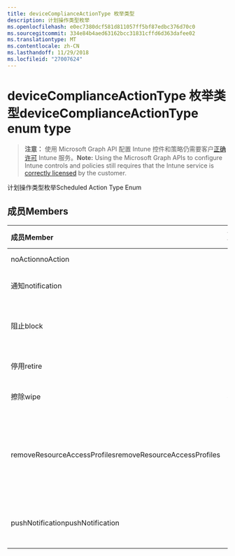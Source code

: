 ```yaml
---
title: deviceComplianceActionType 枚举类型
description: 计划操作类型枚举
ms.openlocfilehash: e0ec7380dcf581d811057ff5bf87edbc376d70c0
ms.sourcegitcommit: 334e84b4aed63162bcc31831cffd6d363dafee02
ms.translationtype: MT
ms.contentlocale: zh-CN
ms.lasthandoff: 11/29/2018
ms.locfileid: "27007624"
---
```

# <a name="devicecomplianceactiontype-enum-type"></a><span data-ttu-id="10c75-103">deviceComplianceActionType 枚举类型</span><span class="sxs-lookup"><span data-stu-id="10c75-103">deviceComplianceActionType enum type</span></span>

> <span data-ttu-id="10c75-104">**注意：** 使用 Microsoft Graph API 配置 Intune 控件和策略仍需要客户[正确许可](https://go.microsoft.com/fwlink/?linkid=839381) Intune 服务。</span><span class="sxs-lookup"><span data-stu-id="10c75-104">**Note:** Using the Microsoft Graph APIs to configure Intune controls and policies still requires that the Intune service is [correctly licensed](https://go.microsoft.com/fwlink/?linkid=839381) by the customer.</span></span>

<span data-ttu-id="10c75-105">计划操作类型枚举</span><span class="sxs-lookup"><span data-stu-id="10c75-105">Scheduled Action Type Enum</span></span>
## <a name="members"></a><span data-ttu-id="10c75-106">成员</span><span class="sxs-lookup"><span data-stu-id="10c75-106">Members</span></span>
|<span data-ttu-id="10c75-107">成员</span><span class="sxs-lookup"><span data-stu-id="10c75-107">Member</span></span>|<span data-ttu-id="10c75-108">值</span><span class="sxs-lookup"><span data-stu-id="10c75-108">Value</span></span>|<span data-ttu-id="10c75-109">说明</span><span class="sxs-lookup"><span data-stu-id="10c75-109">Description</span></span>|
|:---|:---|:---|
|<span data-ttu-id="10c75-110">noAction</span><span class="sxs-lookup"><span data-stu-id="10c75-110">noAction</span></span>|<span data-ttu-id="10c75-111">0</span><span class="sxs-lookup"><span data-stu-id="10c75-111">0</span></span>|<span data-ttu-id="10c75-112">任何操作</span><span class="sxs-lookup"><span data-stu-id="10c75-112">No Action</span></span>|
|<span data-ttu-id="10c75-113">通知</span><span class="sxs-lookup"><span data-stu-id="10c75-113">notification</span></span>|<span data-ttu-id="10c75-114">1</span><span class="sxs-lookup"><span data-stu-id="10c75-114">1</span></span>|<span data-ttu-id="10c75-115">发送通知</span><span class="sxs-lookup"><span data-stu-id="10c75-115">Send Notification</span></span>|
|<span data-ttu-id="10c75-116">阻止</span><span class="sxs-lookup"><span data-stu-id="10c75-116">block</span></span>|<span data-ttu-id="10c75-117">2</span><span class="sxs-lookup"><span data-stu-id="10c75-117">2</span></span>|<span data-ttu-id="10c75-118">阻止 AAD 中的设备</span><span class="sxs-lookup"><span data-stu-id="10c75-118">Block the device in AAD</span></span>|
|<span data-ttu-id="10c75-119">停用</span><span class="sxs-lookup"><span data-stu-id="10c75-119">retire</span></span>|<span data-ttu-id="10c75-120">3</span><span class="sxs-lookup"><span data-stu-id="10c75-120">3</span></span>|<span data-ttu-id="10c75-121">停用设备</span><span class="sxs-lookup"><span data-stu-id="10c75-121">Retire the device</span></span>|
|<span data-ttu-id="10c75-122">擦除</span><span class="sxs-lookup"><span data-stu-id="10c75-122">wipe</span></span>|<span data-ttu-id="10c75-123">4</span><span class="sxs-lookup"><span data-stu-id="10c75-123">4</span></span>|<span data-ttu-id="10c75-124">擦除设备</span><span class="sxs-lookup"><span data-stu-id="10c75-124">Wipe the device</span></span>|
|<span data-ttu-id="10c75-125">removeResourceAccessProfiles</span><span class="sxs-lookup"><span data-stu-id="10c75-125">removeResourceAccessProfiles</span></span>|<span data-ttu-id="10c75-126">5</span><span class="sxs-lookup"><span data-stu-id="10c75-126">5</span></span>|<span data-ttu-id="10c75-127">从设备中删除资源访问配置文件</span><span class="sxs-lookup"><span data-stu-id="10c75-127">Remove Resource Access Profiles from the device</span></span>|
|<span data-ttu-id="10c75-128">pushNotification</span><span class="sxs-lookup"><span data-stu-id="10c75-128">pushNotification</span></span>|<span data-ttu-id="10c75-129">9</span><span class="sxs-lookup"><span data-stu-id="10c75-129">9</span></span>|<span data-ttu-id="10c75-130">向设备发送推送通知</span><span class="sxs-lookup"><span data-stu-id="10c75-130">Send push notification to device</span></span>|



